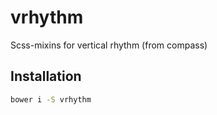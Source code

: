 # vrhythm

Scss-mixins for vertical rhythm (from compass)

## Installation

```cmd
bower i -S vrhythm
```
